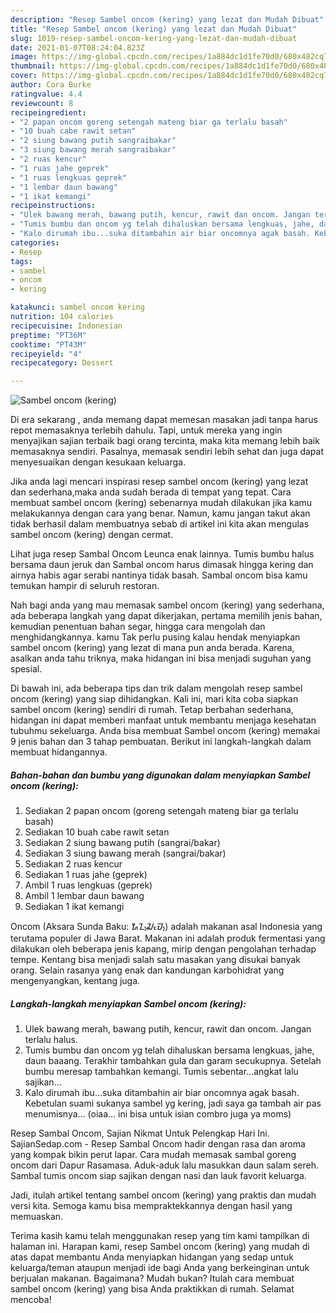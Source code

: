 ```yaml
---
description: "Resep Sambel oncom (kering) yang lezat dan Mudah Dibuat"
title: "Resep Sambel oncom (kering) yang lezat dan Mudah Dibuat"
slug: 1019-resep-sambel-oncom-kering-yang-lezat-dan-mudah-dibuat
date: 2021-01-07T08:24:04.823Z
image: https://img-global.cpcdn.com/recipes/1a884dc1d1fe70d0/680x482cq70/sambel-oncom-kering-foto-resep-utama.jpg
thumbnail: https://img-global.cpcdn.com/recipes/1a884dc1d1fe70d0/680x482cq70/sambel-oncom-kering-foto-resep-utama.jpg
cover: https://img-global.cpcdn.com/recipes/1a884dc1d1fe70d0/680x482cq70/sambel-oncom-kering-foto-resep-utama.jpg
author: Cora Burke
ratingvalue: 4.4
reviewcount: 8
recipeingredient:
- "2 papan oncom goreng setengah mateng biar ga terlalu basah"
- "10 buah cabe rawit setan"
- "2 siung bawang putih sangraibakar"
- "3 siung bawang merah sangraibakar"
- "2 ruas kencur"
- "1 ruas jahe geprek"
- "1 ruas lengkuas geprek"
- "1 lembar daun bawang"
- "1 ikat kemangi"
recipeinstructions:
- "Ulek bawang merah, bawang putih, kencur, rawit dan oncom. Jangan terlalu halus."
- "Tumis bumbu dan oncom yg telah dihaluskan bersama lengkuas, jahe, daun baaang. Terakhir tambahkan gula dan garam secukupnya. Setelah bumbu meresap tambahkan kemangi. Tumis sebentar...angkat lalu sajikan..."
- "Kalo dirumah ibu...suka ditambahin air biar oncomnya agak basah. Kebetulan suami sukanya sambel yg kering, jadi saya ga tambah air pas menumisnya... (oiaa... ini bisa untuk isian combro juga ya moms)"
categories:
- Resep
tags:
- sambel
- oncom
- kering

katakunci: sambel oncom kering 
nutrition: 104 calories
recipecuisine: Indonesian
preptime: "PT36M"
cooktime: "PT43M"
recipeyield: "4"
recipecategory: Dessert

---
```



![Sambel oncom (kering)](https://img-global.cpcdn.com/recipes/1a884dc1d1fe70d0/680x482cq70/sambel-oncom-kering-foto-resep-utama.jpg)

Di era  sekarang , anda memang dapat memesan masakan jadi tanpa harus repot memasaknya terlebih dahulu. Tapi, untuk mereka yang ingin menyajikan sajian terbaik bagi orang tercinta, maka kita memang lebih baik memasaknya sendiri. Pasalnya, memasak sendiri lebih sehat dan juga dapat menyesuaikan dengan kesukaan keluarga.

Jika anda lagi mencari inspirasi resep sambel oncom (kering) yang lezat dan sederhana,maka anda sudah berada di tempat yang tepat. Cara membuat sambel oncom (kering)  sebenarnya mudah dilakukan jika kamu melakukannya dengan cara yang benar. Namun, kamu jangan takut akan tidak berhasil dalam membuatnya 
sebab di artikel ini kita akan mengulas sambel oncom (kering) dengan cermat.  

Lihat juga resep Sambal Oncom Leunca enak lainnya. Tumis bumbu halus bersama daun jeruk dan Sambal oncom harus dimasak hingga kering dan airnya habis agar serabi nantinya tidak basah. Sambal oncom bisa kamu temukan hampir di seluruh restoran.

Nah bagi anda yang mau memasak sambel oncom (kering) yang sederhana, ada beberapa langkah yang dapat dikerjakan, pertama memilih jenis bahan, kemudian penentuan bahan segar, hingga cara mengolah dan menghidangkannya. kamu Tak perlu pusing kalau hendak menyiapkan sambel oncom (kering) yang lezat di mana pun anda berada. Karena, asalkan anda  tahu triknya, maka hidangan ini bisa menjadi suguhan yang spesial.

Di bawah ini, ada beberapa tips dan trik dalam mengolah resep sambel oncom (kering) yang siap dihidangkan. Kali ini, mari kita coba siapkan sambel oncom (kering) sendiri di rumah. Tetap berbahan sederhana, hidangan ini dapat memberi manfaat untuk membantu menjaga kesehatan tubuhmu sekeluarga. Anda bisa membuat Sambel oncom (kering) memakai 9 jenis bahan dan 3 tahap pembuatan. Berikut ini langkah-langkah dalam membuat hidangannya.

<!--inarticleads1-->

##### Bahan-bahan dan bumbu yang digunakan dalam menyiapkan Sambel oncom (kering):

1. Sediakan 2 papan oncom (goreng setengah mateng biar ga terlalu basah)
1. Sediakan 10 buah cabe rawit setan
1. Sediakan 2 siung bawang putih (sangrai/bakar)
1. Sediakan 3 siung bawang merah (sangrai/bakar)
1. Sediakan 2 ruas kencur
1. Sediakan 1 ruas jahe (geprek)
1. Ambil 1 ruas lengkuas (geprek)
1. Ambil 1 lembar daun bawang
1. Sediakan 1 ikat kemangi


Oncom (Aksara Sunda Baku: ᮇᮔ᮪ᮎᮧᮙ᮪) adalah makanan asal Indonesia yang terutama populer di Jawa Barat. Makanan ini adalah produk fermentasi yang dilakukan oleh beberapa jenis kapang, mirip dengan pengolahan terhadap tempe. Kentang bisa menjadi salah satu masakan yang disukai banyak orang. Selain rasanya yang enak dan kandungan karbohidrat yang mengenyangkan, kentang juga. 

<!--inarticleads2-->

##### Langkah-langkah menyiapkan Sambel oncom (kering):

1. Ulek bawang merah, bawang putih, kencur, rawit dan oncom. Jangan terlalu halus.
1. Tumis bumbu dan oncom yg telah dihaluskan bersama lengkuas, jahe, daun baaang. Terakhir tambahkan gula dan garam secukupnya. Setelah bumbu meresap tambahkan kemangi. Tumis sebentar...angkat lalu sajikan...
1. Kalo dirumah ibu...suka ditambahin air biar oncomnya agak basah. Kebetulan suami sukanya sambel yg kering, jadi saya ga tambah air pas menumisnya... (oiaa... ini bisa untuk isian combro juga ya moms)


Resep Sambal Oncom, Sajian Nikmat Untuk Pelengkap Hari Ini. SajianSedap.com - Resep Sambal Oncom hadir dengan rasa dan aroma yang kompak bikin perut lapar. Cara mudah memasak sambal goreng oncom dari Dapur Rasamasa. Aduk-aduk lalu masukkan daun salam sereh. Sambal tumis oncom siap sajikan dengan nasi dan lauk favorit keluarga. 

Jadi, itulah artikel tentang  sambel oncom (kering)  yang praktis dan mudah versi kita. Semoga kamu bisa mempraktekkannya dengan hasil yang memuaskan. 

Terima kasih kamu telah menggunakan resep yang tim kami tampilkan di halaman ini. Harapan kami, resep  Sambel oncom (kering) yang mudah di atas dapat membantu Anda menyiapkan hidangan yang sedap untuk keluarga/teman ataupun menjadi ide bagi Anda yang berkeinginan untuk berjualan makanan. Bagaimana? Mudah bukan? Itulah cara membuat sambel oncom (kering) yang bisa Anda praktikkan di rumah. Selamat mencoba!

